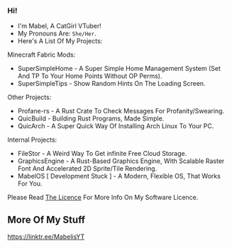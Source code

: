### Hi!

- I'm Mabel, A CatGirl VTuber!
- My Pronouns Are: `She/Her`.
- Here's A List Of My Projects:

Minecraft Fabric Mods:
  - SuperSimpleHome - A Super Simple Home Management System (Set And TP To Your Home Points Without OP Perms).
  - SuperSimpleTips - Show Random Hints On The Loading Screen.

Other Projects:
  - Profane-rs - A Rust Crate To Check Messages For Profanity/Swearing.
  - QuicBuild - Building Rust Programs, Made Simple.
  - QuicArch - A Super Quick Way Of Installing Arch Linux To Your PC.

Internal Projects:
  - FileStor - A Weird Way To Get infinite Free Cloud Storage.
  - GraphicsEngine - A Rust-Based Graphics Engine, With Scalable Raster Font And Accelerated 2D Sprite/Tile Rendering.
  - MabelOS [ Development Stuck ] - A Modern, Flexible OS, That Works For You.

Please Read <a href="https://github.com/MabelMedia-LLC/MCSPSL/">The Licence</a> For More Info On My Software Licence.

## More Of My Stuff
https://linktr.ee/MabelisYT
